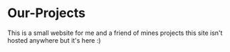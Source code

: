# Our-Projects
 This is a small website for me and a friend of mines projects this site isn't hosted anywhere but it's here :)

